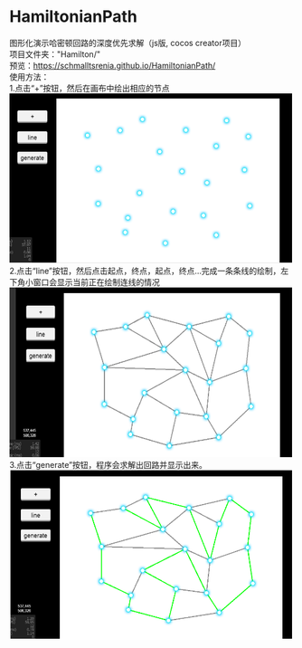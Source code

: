 # HamiltonianPath<br />
图形化演示哈密顿回路的深度优先求解（js版, cocos creator项目）<br />
项目文件夹："Hamilton/"<br />
预览：<a href="https://schmalltsrenia.github.io/HamiltonianPath/">https://schmalltsrenia.github.io/HamiltonianPath/</a><br />
使用方法：<br />
1.点击“+”按钮，然后在画布中绘出相应的节点<br />
<img src="./step1.png" width=500 height=300/><br />
2.点击“line”按钮，然后点击起点，终点，起点，终点...完成一条条线的绘制，左下角小窗口会显示当前正在绘制连线的情况<br />
<img src="./step2.png" width=500 height=300/><br />
3.点击“generate”按钮，程序会求解出回路并显示出来。<br />
<img src="./step3.png" width=500 height=300/>
